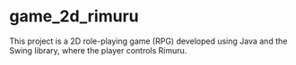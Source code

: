 # game_2d_rimuru
This project is a 2D role-playing game (RPG) developed using Java and the Swing library, where the player controls Rimuru.
